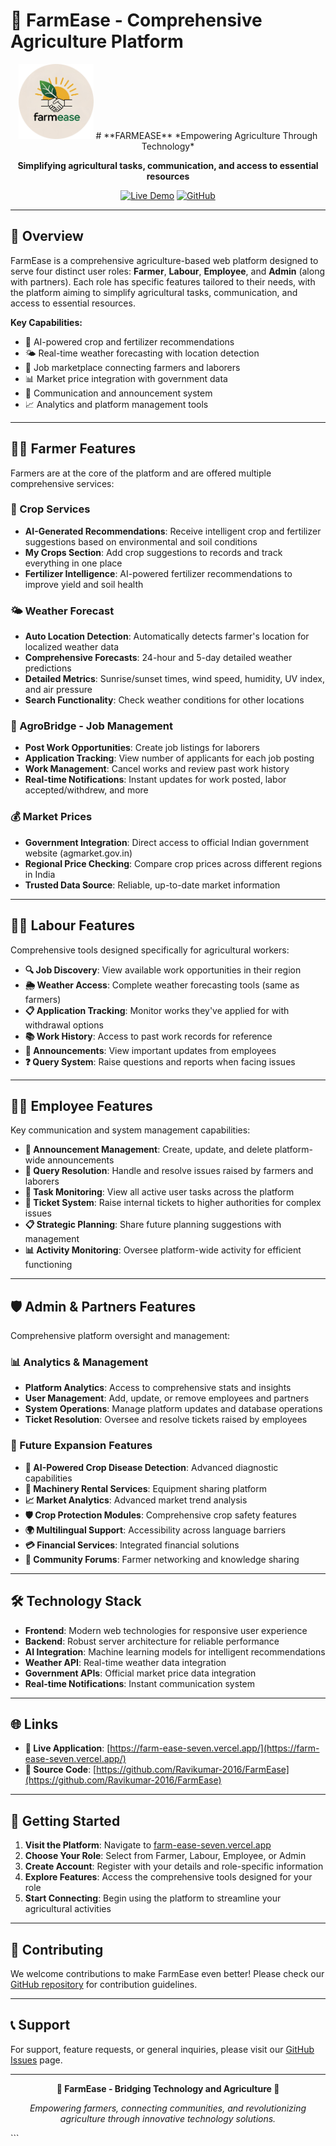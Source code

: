 # 🌾 FarmEase - Comprehensive Agriculture Platform

<div align="center">
  <img src="public/FarmEaseLogo.png" alt="FarmEase Logo" height="120" />
  # **FARMEASE**
  *Empowering Agriculture Through Technology*
  
  **Simplifying agricultural tasks, communication, and access to essential resources**
  
  [![Live Demo](https://img.shields.io/badge/🌐_Live_Demo-Visit_Site-green?style=for-the-badge)](https://farm-ease-seven.vercel.app/)
  [![GitHub](https://img.shields.io/badge/📂_Source_Code-GitHub-black?style=for-the-badge)](https://github.com/Ravikumar-2016/FarmEase)
  
</div>

---

## 🚀 Overview

FarmEase is a comprehensive agriculture-based web platform designed to serve four distinct user roles: **Farmer**, **Labour**, **Employee**, and **Admin** (along with partners). Each role has specific features tailored to their needs, with the platform aiming to simplify agricultural tasks, communication, and access to essential resources.

**Key Capabilities:**
- 🤖 AI-powered crop and fertilizer recommendations
- 🌤️ Real-time weather forecasting with location detection
- 💼 Job marketplace connecting farmers and laborers
- 📊 Market price integration with government data
- 📢 Communication and announcement system
- 📈 Analytics and platform management tools

---

## 👨‍🌾 Farmer Features

Farmers are at the core of the platform and are offered multiple comprehensive services:

### 🌱 Crop Services
- **AI-Generated Recommendations**: Receive intelligent crop and fertilizer suggestions based on environmental and soil conditions
- **My Crops Section**: Add crop suggestions to records and track everything in one place
- **Fertilizer Intelligence**: AI-powered fertilizer recommendations to improve yield and soil health

### 🌤️ Weather Forecast
- **Auto Location Detection**: Automatically detects farmer's location for localized weather data
- **Comprehensive Forecasts**: 24-hour and 5-day detailed weather predictions
- **Detailed Metrics**: Sunrise/sunset times, wind speed, humidity, UV index, and air pressure
- **Search Functionality**: Check weather conditions for other locations

### 🤝 AgroBridge - Job Management
- **Post Work Opportunities**: Create job listings for laborers
- **Application Tracking**: View number of applicants for each job posting
- **Work Management**: Cancel works and review past work history
- **Real-time Notifications**: Instant updates for work posted, labor accepted/withdrew, and more

### 💰 Market Prices
- **Government Integration**: Direct access to official Indian government website (agmarket.gov.in)
- **Regional Price Checking**: Compare crop prices across different regions in India
- **Trusted Data Source**: Reliable, up-to-date market information

---

## 🧑‍🏭 Labour Features

Comprehensive tools designed specifically for agricultural workers:

- **🔍 Job Discovery**: View available work opportunities in their region
- **🌦️ Weather Access**: Complete weather forecasting tools (same as farmers)
- **📋 Application Tracking**: Monitor works they've applied for with withdrawal options
- **📚 Work History**: Access to past work records for reference
- **📢 Announcements**: View important updates from employees
- **❓ Query System**: Raise questions and reports when facing issues

---

## 🧑‍💼 Employee Features

Key communication and system management capabilities:

- **📢 Announcement Management**: Create, update, and delete platform-wide announcements
- **🎯 Query Resolution**: Handle and resolve issues raised by farmers and laborers
- **👀 Task Monitoring**: View all active user tasks across the platform
- **🎫 Ticket System**: Raise internal tickets to higher authorities for complex issues
- **📋 Strategic Planning**: Share future planning suggestions with management
- **📊 Activity Monitoring**: Oversee platform-wide activity for efficient functioning

---

## 🛡️ Admin & Partners Features

Comprehensive platform oversight and management:

### 📊 Analytics & Management
- **Platform Analytics**: Access to comprehensive stats and insights
- **User Management**: Add, update, or remove employees and partners
- **System Operations**: Manage platform updates and database operations
- **Ticket Resolution**: Oversee and resolve tickets raised by employees

### 🚀 Future Expansion Features
- **🔬 AI-Powered Crop Disease Detection**: Advanced diagnostic capabilities
- **🚜 Machinery Rental Services**: Equipment sharing platform
- **📈 Market Analytics**: Advanced market trend analysis
- **🛡️ Crop Protection Modules**: Comprehensive crop safety features
- **🌍 Multilingual Support**: Accessibility across language barriers
- **💳 Financial Services**: Integrated financial solutions
- **👥 Community Forums**: Farmer networking and knowledge sharing

---

## 🛠️ Technology Stack

- **Frontend**: Modern web technologies for responsive user experience
- **Backend**: Robust server architecture for reliable performance
- **AI Integration**: Machine learning models for intelligent recommendations
- **Weather API**: Real-time weather data integration
- **Government APIs**: Official market price data integration
- **Real-time Notifications**: Instant communication system

---

## 🌐 Links

- **🔗 Live Application**: [https://farm-ease-seven.vercel.app/](https://farm-ease-seven.vercel.app/)
- **📂 Source Code**: [https://github.com/Ravikumar-2016/FarmEase](https://github.com/Ravikumar-2016/FarmEase)

---

## 🚀 Getting Started

1. **Visit the Platform**: Navigate to [farm-ease-seven.vercel.app](https://farm-ease-seven.vercel.app/)
2. **Choose Your Role**: Select from Farmer, Labour, Employee, or Admin
3. **Create Account**: Register with your details and role-specific information
4. **Explore Features**: Access the comprehensive tools designed for your role
5. **Start Connecting**: Begin using the platform to streamline your agricultural activities

---

## 🤝 Contributing

We welcome contributions to make FarmEase even better! Please check our [GitHub repository](https://github.com/Ravikumar-2016/FarmEase) for contribution guidelines.

---

## 📞 Support

For support, feature requests, or general inquiries, please visit our [GitHub Issues](https://github.com/Ravikumar-2016/FarmEase/issues) page.

---

<div align="center">
  
**🌾 FarmEase - Bridging Technology and Agriculture 🌾**

*Empowering farmers, connecting communities, and revolutionizing agriculture through innovative technology solutions.*

</div>
```

